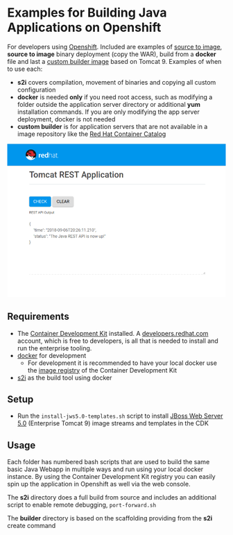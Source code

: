# Examples for Building Java Applications on Openshift

For developers using [Openshift](https://www.openshift.com/). Included are examples of [source to image](https://github.com/openshift/source-to-image), **source to image** binary deployment (copy the WAR), build from a **docker** file and last a [custom builder image](https://github.com/openshift/source-to-image/blob/master/docs/cli.md#s2i-create) based on Tomcat 9. Examples of when to use each:

* **s2i** covers compilation, movement of binaries and copying all custom configuration
* **docker** is needed **only** if you need root access, such as modifying a folder outside the application server directory or additional **yum** installation commands. If you are only modifying the app server deployment, docker is not needed
* **custom builder** is for application servers that are not available in a image repository like the [Red Hat Container Catalog](https://access.redhat.com/containers/)

![screenshot.png](screenshot.png)

## Requirements

* The [Container Development Kit](https://access.redhat.com/documentation/en-us/red_hat_container_development_kit/3.5/html-single/getting_started_guide/) installed. A [developers.redhat.com](https://developers.redhat.com/) account, which is free to developers, is all that is needed to install and run the enterprise tooling. 
* [docker](https://www.docker.com/get-started) for development
  * For development it is recommended to have your local docker use the [image registry](https://docs.okd.io/latest/minishift/openshift/openshift-docker-registry.html) of the Container Development Kit
* [s2i](https://github.com/openshift/source-to-image) as the build tool using docker

## Setup

* Run the `install-jws5.0-templates.sh` script to install [JBoss Web Server 5.0](https://access.redhat.com/products/red-hat-jboss-web-server/) (Enterprise Tomcat 9) 
image streams and templates in the CDK

## Usage

Each folder has numbered bash scripts that are used to build the same basic Java Webapp in multiple ways and run using your local docker instance. By using the Container Development Kit registry you can easily spin up the application in Openshift as well via the web console.

The **s2i** directory does a full build from source and includes an additional script to enable remote debugging, `port-forward.sh`

The **builder** directory is based on the scaffolding providing from the **s2i** create command 
